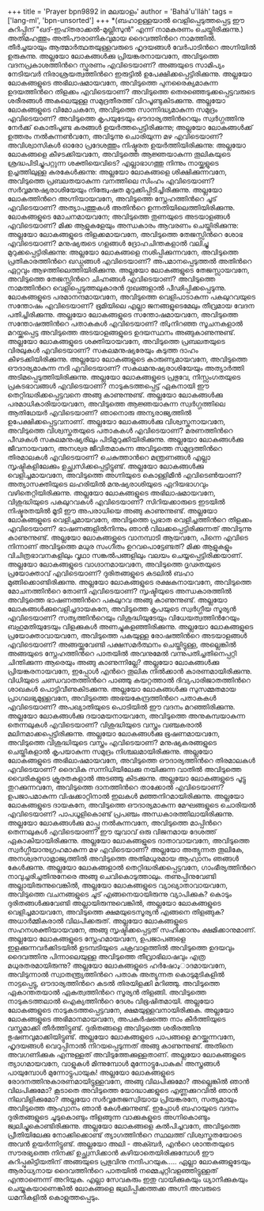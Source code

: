 +++
title = 'Prayer bpn9892 in മലയാളം'
author = 'Bahá'u'lláh'
tags = ['lang-ml', 'bpn-unsorted']
+++
*(ബഹാഉള്ളയാല്‍ വെളിപ്പെടുത്തപ്പെട്ട ഈ കുറിപ്പിന് "ഖദ്-ഇഹ്തരാക്കല്‍-മുഖ്ലിസുന്‍" എന്ന് നാമകരണം ചെയ്തിരിക്കുന്നു.)
അതിമഹത്തും അതിപൗരാണികവുമായ ദൈവത്തിന്‍റെ നാമത്തില്‍. തീര്‍ച്ചയായും ആത്മാര്‍ത്ഥതയുള്ളവരുടെ ഹൃദയങ്ങള്‍ വേര്‍പാടിന്‍റെ അഗ്നിയില്‍ ഉരുകുന്നു.
അല്ലയോ ലോകങ്ങള്‍ക്കു പ്രിയങ്കരനായവനേ, അവിടുത്തെ വദനപ്രകാശത്തിന്‍റെ സ്ഫുരണം എവിടെയാണ്?
അങ്ങയുടെ സാമിപ്യം നേടിയവര്‍ നിരാശ്രയത്വത്തിന്‍റെ ഇരുട്ടില്‍ ഉപേക്ഷിക്കപ്പെട്ടിരിക്കുന്നു. അല്ലയോ ലോകങ്ങളുടെ അഭിലാഷമായവനേ, അവിടുത്തെ പുനരൈക്യമാകുന്ന ഉദയത്തിന്‍റെ തിളക്കം എവിടെയാണ്?
അവിടുത്തെ തെരഞ്ഞെടുക്കപ്പെട്ടവരുടെ ശരീരങ്ങള്‍ അകലെയുള്ള സമുദ്രതീരത്ത് വിറപൂണ്ടുകിടക്കുന്നു. അല്ലയോ ലോകങ്ങളുടെ വിമോചകനേ, അവിടുത്തെ സാന്നിദ്ധ്യമാകുന്ന സമുദ്രം എവിടെയാണ്?
അവിടുത്തെ കൃപയുടേയും ഔദാര്യത്തിന്‍റെയും സ്വര്‍ഗ്ഗത്തിനു നേര്‍ക്ക് കൊതിപൂണ്ട കരങ്ങള്‍ ഉയര്‍ത്തപ്പെട്ടിരിക്കുന്നു; 
അല്ലയോ ലോകങ്ങള്‍ക്ക് ഉത്തരം നല്‍കുന്നണ്‍വനേ, അവിടുന്നു ചൊരിയുന്ന മഴ എവിടെയാണ്?
അവിശ്വാസികള്‍ ഓരോ പ്രദേശത്തും നിഷ്ഠൂരത ഉയര്‍ത്തിയിരിക്കുന്നു:
അല്ലയോ ലോകങ്ങളെ കീഴടക്കിയവനേ, അവിടുത്തെ ആജ്ഞയാകുന്ന തൂലികയുടെ ശ്രദ്ധപിടിച്ചുപറ്റുന്ന ശക്തിയെവിടെ? 
എല്ലാഭാഗത്തു നിന്നും നായ്ക്കളുടെ ഉച്ചത്തിലുള്ള കുരകേള്‍ക്കുന്നു: 
അല്ലയോ ലോകങ്ങളെ ശിക്ഷിക്കുന്നവനേ, അവിടുത്തെ പ്രബലതയാകുന്ന വനത്തിലെ സിംഹം എവിടെയാണ്? 
സര്‍വ്വമനുഷ്യരാശിയേയും നിരുേډഷത മുറുക്കിപ്പിടിച്ചിരിക്കുന്നു. 
അല്ലയോ ലോകത്തിന്‍റെ അഗ്നിയായവനേ, അവിടുത്തെ സ്നേഹത്തിന്‍റെ ചൂട് എവിടെയാണ്?
അത്യാപത്തുകള്‍ അതിന്‍റെ ഉന്നതിയിലെത്തിയിരിക്കുന്നു. ലോകങ്ങളുടെ മോചനമായവനേ; അവിടുത്തെ തുണയുടെ അടയാളങ്ങള്‍ എവിടെയാണ്?
മിക്ക ആളുകളേയും അന്ധകാരം ആവരണം ചെയ്തിരിക്കുന്നു: അല്ലയോ ലോകങ്ങളുടെ തിളക്കമായവനേ, അവിടുത്തെ തേജസ്സിന്‍റെ ശോഭ എവിടെയാണ്? 
മനുഷ്യരുടെ ഗളങ്ങള്‍ ദ്രോഹചിന്തകളാല്‍ വലിച്ചു മുറുക്കപ്പെട്ടിരിക്കുന്നു:
 അല്ലയോ ലോകങ്ങളെ നശിപ്പിക്കുന്നവനേ, അവിടുത്തെ പ്രതികാരത്തിന്‍റെ ഖഡ്ഗങ്ങള്‍ എവിടെയാണ്?
അപമാനപ്പെടുത്തല്‍ അതിന്‍റെ ഏറ്റവും ആഴത്തിലെത്തിയിരിക്കുന്നു. 
അല്ലയോ ലോകങ്ങളുടെ തേജസ്സായവനേ, അവിടുത്തെ തേജസ്സിന്‍റെ ചിഹ്നങ്ങള്‍ എവിടെയാണ്?
അവിടുത്തെ നാമത്തിന്‍റെ വെളിപ്പെടുത്തലുകാരന്‍ ദുഃഖങ്ങളാല്‍ പീഢിപ്പിക്കപ്പെടുന്നു.
ലോകങ്ങളുടെ പരമാനന്ദമായവനേ, അവിടുത്തെ വെളിപാടാകുന്ന പകലുറവയുടെ സന്തോഷം എവിടെയാണ്?
ഭൂമിയിലെ എല്ലാ ജനങ്ങളുടെമേലും തീവ്രമായ വേദന പതിച്ചിരിക്കുന്നു.
അല്ലയോ ലോകങ്ങളുടെ സന്തോഷമായവനേ, അവിടുത്തെ സന്തോഷത്തിന്‍റെ പതാകകള്‍ എവിടെയാണ്?
തിډനിറഞ്ഞ സൂചനകളാല്‍ മറയ്ക്കപ്പെട്ട അവിടുത്തെ അടയാളങ്ങളുടെ ഉദയസ്ഥനം അങ്ങുകാണുന്നുണ്ട്.
അല്ലയോ ലോകങ്ങളുടെ ശക്തിയായവനേ, അവിടുത്തെ പ്രബലതയുടെ വിരലുകള്‍ എവിടെയാണ്?
സകലമനുഷ്യരേയും കടുത്ത ദാഹം കീഴടക്കിയിരിക്കുന്നു.
അല്ലയോ ലോകങ്ങളുടെ കാരുണ്യമായവനേ, അവിടുത്തെ ഔദാര്യമാകുന്ന നദി എവിടെയാണ്?
സകലമനുഷ്യരാശിയേയും അത്യാര്‍ത്തി അടിമപ്പെടുത്തിയിരിക്കുന്നു.
അല്ലയോ ലോകങ്ങളുടെ പ്രഭുവേ, നിസ്സംഗതയുടെ പ്രകടഭാവങ്ങള്‍ എവിടെയാണ്?
നാടുകടത്തപ്പെട്ട് ഏകനായി ഈ തെറ്റിദ്ധരിക്കപ്പെട്ടവനെ അങ്ങു കാണുന്നുണ്ട്.
അല്ലയോ ലോകങ്ങള്‍ക്കു പരമാധികാരിയായവനേ, അവിടുത്തെ ആജ്ഞയാകുന്ന സ്വര്‍ഗ്ഗത്തിലെ ആതിഥേയര്‍ എവിടെയാണ്?
ഞാനൊരു അന്യരാജ്യത്തില്‍ ഉപേക്ഷിക്കപ്പെട്ടവനാണ്.
അല്ലയോ ലോകങ്ങള്‍ക്കു വിശ്വസ്തനായവനേ, അവിടുത്തെ വിശ്വസ്തതയുടെ പതാകകള്‍ എവിടെയാണ്?
മരണത്തിന്‍റെ പീഢകള്‍ സകലമനുഷ്യരിലും പിടിമുറുക്കിയിരിക്കുന്നു. അല്ലയോ ലോകങ്ങള്‍ക്കു ജീവനായവനേ, അനശ്വര ജീവിതമാകുന്ന അവിടുത്തെ സമുദ്രത്തിന്‍റെ തിരമാലകള്‍ എവിടെയാണ്? 
ചെകുത്താന്‍റെ മന്ത്രണങ്ങള്‍ എല്ലാ സൃഷ്ടികളിലേക്കും ഉച്ഛ്വസിക്കപ്പെട്ടിട്ടുണ്ട്.
അല്ലയോ ലോകങ്ങള്‍ക്കു വെളിച്ചമായവനേ, അവിടുത്തെ അഗ്നിയുടെ കൊള്ളിമീന്‍ എവിടെണ്‍യാണ്?
അത്യാസക്തിയുടെ ലഹരിയില്‍ മനുഷ്യരാശിയുടെ ഏറിയഭാഗവും വഴിതെറ്റിയിരിക്കുന്നു. 
അല്ലയോ ലോകങ്ങളുടെ അഭിലാഷമായവനേ, വിശുദ്ധിയുടെ പകലുറവകള്‍ എവിടെയാണ്?
സിറിയക്കാരുടെ ഇടയില്‍ നിഷ്ടൂരതയില്‍ മൂടി ഈ അപരാധിയെ അങ്ങു കാണുന്നുണ്ട്.
അല്ലയോ ലോകങ്ങളുടെ വെളിച്ചമായവനേ, അവിടുത്തെ പ്രഭാത വെളിച്ചത്തിന്‍റെ തിളക്കം എവിടെയാണ്? 
ഭാഷണങ്ങളില്‍നിന്നും ഞാന്‍ വിലക്കപ്പെട്ടിരിക്കുന്നത് അവിടുന്നു കാണുന്നുണ്ട്. 
അല്ലയോ ലോകങ്ങളുടെ വാനമ്പാടി ആയവനേ, പിന്നെ എവിടെ നിന്നാണ് അവിടുത്തെ മധുര സംഗീതം ഉറവപൊട്ടേണ്ടത്?
മിക്ക ആളുകളും വിചിത്രഭാവനകളിലും 
വൃഥാ സങ്കല്‍പങ്ങളിലും വലയം ചെയ്യപ്പെട്ടിരിക്കയാണ്.
അല്ലയോ ലോകങ്ങളുടെ വാഗ്ദാനമായവനേ, അവിടുത്തെ ദൃഢതയുടെ പ്രയോക്താവ് എവിടെയാണ്?
ദുരിതങ്ങളുടെ കടലില്‍ ബഹാ മുങ്ങിക്കൊണ്ടിരിക്കുന്നു. അല്ലയോ ലോകങ്ങളുടെ രക്ഷകനായവനേ, അവിടുത്തെ മോചനത്തിന്‍റെ തോണി എവിടെയാണ്?
സൃഷ്ടിയുടെ അന്ധകാരത്തില്‍ അവിടുത്തെ ഭാഷണത്തിന്‍റെ പകലുറവ അങ്ങു കാണുന്നുണ്ട്.
അല്ലയോ ലോകങ്ങള്‍ക്കുവെളിച്ചദായകനേ, അവിടുത്തെ കൃപയുടെ സ്വര്‍ഗ്ഗീയ സൂര്യന്‍ എവിടെയാണ്?
സത്യത്തിന്‍റെയും വിശുദ്ധിയുടേയും വിധേയത്വത്തിന്‍റേയും ബഹുമതിയുടേയും വിളക്കുകള്‍ അണച്ചുകളഞ്ഞിരിക്കുന്നു. അല്ലയോ ലോകങ്ങളുടെ പ്രയോക്താവായവനേ, അവിടുത്തെ പകയുള്ള രോഷത്തിന്‍റെ അടയാളങ്ങള്‍ എവിടെയാണ്?
അങ്ങയ്ക്കുവേണ്ടി പക്ഷസമര്‍ത്ഥനം ചെയ്തിട്ടുള്ള, അല്ലെങ്കില്‍ അങ്ങയുടെ സ്നേഹത്തിന്‍റെ പാതയില്‍ അവനുമേല്‍ വന്നുപതിച്ചതിനെപ്പറ്റി ചിന്തിക്കുന്ന ആരെയും അങ്ങു കാണുന്നില്ലേ?
അല്ലയോ ലോകങ്ങള്‍ക്കു പ്രിയങ്കരനായവനേ, ഇപ്പോള്‍ എന്‍റെ തൂലിക നില്‍ക്കാന്‍ കാരണമായിരിക്കുന്നു.
വിധിയുടെ ചണ്ഡവാതത്തിന്‍റെ പാഞ്ഞു കയറ്റത്താല്‍ ദിവ്യപാരിജാതത്തിന്‍റെ ശാഖകള്‍ പൊട്ടിവീണുകിടക്കുന്നു.
അല്ലയോ ലോകങ്ങള്‍ക്കു സുസമ്മതമായ പ്രാഗലഭ്യമുള്ളവനേ, അവിടുത്തെ അഭയകേന്ദ്രത്തിന്‍റെ പതാകകള്‍ എവിടെയാണ്?
അപഖ്യാതിയുടെ പൊടിയില്‍ ഈ വദനം മറഞ്ഞിരിക്കുന്നു. അല്ലയോ ലോകങ്ങള്‍ക്കു ദയാമയനായവനേ, അവിടുത്തെ അനുകമ്പയാകുന്ന തെന്നലുകള്‍ എവിടെയാണ്?
വിശുദ്ധിയുടെ വസ്ത്രം വഞ്ചകരാല്‍ മലിനമാക്കപ്പെട്ടിരിക്കുന്നു. അല്ലയോ ലോകങ്ങള്‍ക്കു ഭൂഷണമായവനേ, അവിടുത്തെ വിശുദ്ധിയുടെ വസ്ത്രം എവിടെയാണ്? 
മനുഷ്യകരങ്ങളുടെ ചെയ്തികളാല്‍ കൃപയാകുന്ന സമുദ്രം നിശ്ചലമായിരിക്കുന്നു. അല്ലയോ ലോകങ്ങളുടെ അഭിലാഷമായവനേ, അവിടുത്തെ ഔദാര്യത്തിന്‍റെ തിരമാലകള്‍ എവിടെയാണ്?
ദൈവിക സന്നിധിയിലേക്കു നയിക്കുന്ന വാതില്‍ അവിടുത്തെ വൈരികളുടെ ക്രൂരതകളാല്‍ അടഞ്ഞു കിടക്കുന്നു. 
അല്ലയോ ലോകങ്ങളുടെ പൂട്ടു തുറക്കുന്നവനേ, അവിടുത്തെ ദാനത്തിന്‍റെ താക്കോല്‍ എവിടെയാണ്?
ഉപജാപമാകുന്ന വിഷക്കാറ്റിനാല്‍ ഇലകള്‍ മഞ്ഞനിറമായിരിക്കുന്നു.
അല്ലയോ ലോകങ്ങളുടെ ദായകനേ, അവിടുത്തെ ഔദാര്യമാകുന്ന മേഘങ്ങളുടെ ചൊരിയല്‍ എവിടെയാണ്?
പാപധൂളികൊണ്ട് പ്രപഞ്ചം അന്ധകാരത്തിലായിരിക്കുന്നു.
അല്ലയോ ലോകങ്ങള്‍ക്കു മാപ്പു നല്‍കുന്നവനേ, അവിടുത്തെ മാപ്പിന്‍റെ തെന്നലുകള്‍ എവിടെയാണ്?
ഈ യുവാവ് ഒരു വിജനമായ ദേശത്ത് ഏകാകിയായിരിക്കുന്നു.
അല്ലയോ ലോകങ്ങളുടെ ദാതാവായവനേ, അവിടുത്തെ സ്വര്‍ഗ്ഗീയാനുഗ്രഹമാകുന്ന മഴ എവിടെയാണ്?
അല്ലയോ അത്യുന്നത തൂലികേ, അനശ്വരസാമ്രാജ്യത്തില്‍ അവിടുത്തെ അതിമധുരമായ ആഹ്വാനം ഞങ്ങള്‍ കേള്‍ക്കുന്നു.
അല്ലയോ ലോകങ്ങളാല്‍ തെറ്റിദ്ധരിക്കപ്പെട്ടവനേ, ഗാംഭീര്യത്തിന്‍റെ നാവുച്ചരിച്ചതിനുനേരെ അങ്ങു ചെവികൊടുത്താലും.
തണുപ്പിനുവേണ്ടി അല്ലായിരുന്നുവെങ്കില്‍, അല്ലയോ ലോകങ്ങളുടെ വ്യാഖ്യാതാവായവനേ, അവിടുത്തെ വചനങ്ങളുടെ ചൂട് എങ്ങനെയായിരുന്നു വ്യാപിക്കുക?
	കൊടും ദുരിതങ്ങള്‍ക്കുവേണ്ടി അല്ലായിരുന്നുവെങ്കില്‍, അല്ലയോ ലോകങ്ങളുടെ വെളിച്ചമായവനേ, അവിടുത്തെ ക്ഷമയുടെസൂര്യന്‍ എങ്ങനെ തിളങ്ങുക?
അധാര്‍മ്മികരാല്‍ വിലപിക്കരുത്.
അല്ലയോ ലോകങ്ങളുടെ സഹനശക്തിയായവനേ,  അങ്ങു സൃഷ്ടിക്കപ്പെട്ടത് സഹിക്കാനും ക്ഷമിക്കാനുമാണ്.
അല്ലയോ ലോകങ്ങളുടെ സ്നേഹമായവനേ, ഉപജാപങ്ങളെ ഇളക്കുന്നവര്‍ക്കിടയില്‍ ഉടമ്പടിയുടെ ചക്രവാളത്തില്‍ അവിടുത്തെ ഉദയവും ദൈവത്തിനു പിന്നാലെയുള്ള അവിടുത്തെ തീവ്രാഭിലാഷവും എത്ര മധുരതരമായിരുന്നു? 
അല്ലയോ ലോകങ്ങളുടെ ഹര്‍ഷോډാദമായവനേ, അവിടുന്നാല്‍ സ്വാതന്ത്ര്യത്തിന്‍റെ  പതാക അത്യുന്നത കൊടുമുടികളില്‍ നാട്ടപ്പെട്ടു, ഔദാര്യത്തിന്‍റെ കടല്‍ തിരയിളക്കി മറിഞ്ഞു. അവിടുത്തെ ഏകാന്തതയാല്‍ ഏകത്വത്തിന്‍റെ സൂര്യന്‍ തിളങ്ങി. അവിടുത്തെ നാടുകടത്തലാല്‍ ഐക്യത്തിന്‍റെ ദേശം വിഭൂഷിതമായി.
അല്ലയോ ലോകങ്ങളുടെ നാടുകടത്തപ്പെട്ടവനേ, ക്ഷമയുള്ളവനായിരിക്കുക.
അല്ലയോ ലോകങ്ങളുടെ അഭിമാനമായവനേ, അപകര്‍ഷത്തെ നാം കീര്‍ത്തിയുടെ വസ്ത്രമാക്കി തീര്‍ത്തിട്ടുണ്ട്. ദുരിതങ്ങളെ അവിടുത്തെ ശരീരത്തിനു ഭുഷണവുമാക്കിയിട്ടുണ്ട്.
അല്ലയോ ലോകങ്ങളുടെ പാപങ്ങളെ മറയ്ക്കുന്നവനേ, ഹൃദയങ്ങള്‍ വെറുപ്പിനാല്‍ നിറയപ്പെടുന്നത് അങ്ങു കാണുന്നുണ്ട്. അതിനെ അവഗണിക്കുക എന്നുള്ളത് അവിടുത്തേക്കുള്ളതാണ്.
അല്ലയോ ലോകങ്ങളുടെ ത്യാഗമായവനേ, വാളുകള്‍ മിന്നുമ്പോള്‍ മുന്നോട്ടുപോകുക! അസ്ത്രങ്ങള്‍ പായുമ്പോള്‍ മുന്നോട്ടുപായുക!
അല്ലയോ ലോകങ്ങളുടെ രോദനത്തിനുകാരണമായിട്ടുള്ളവനേ,
അങ്ങു വിലപിക്കുമോ? അല്ലെങ്കില്‍ ഞാന്‍ വിലപിക്കുമോ? കൂടാതെ അവിടുത്തെ യോദ്ധാക്കളുടെ എണ്ണക്കുറവില്‍ ഞാന്‍ നിലവിളിക്കുമോ?
അല്ലയോ സര്‍വ്വതേജസ്വിയായ പ്രിയങ്കരനേ, സത്യമായും അവിടുത്തെ ആഹ്വാനം ഞാന്‍ കേള്‍ക്കുന്നുണ്ട്. ഇപ്പോള്‍ ബഹായുടെ വദനം ദുരിതങ്ങളുടെ ചൂടുകൊണ്ടും തിളങ്ങുന്ന വാക്കുകളുടെ അഗ്നികൊണ്ടും ജ്വലിച്ചുകൊണ്ടിരിക്കുന്നു.
അല്ലയോ ലോകങ്ങളെ കല്‍പിച്ചവനേ, അവിടുത്തെ പ്രീതിയിലേക്കു നോക്കിക്കൊണ്ട് ത്യാഗത്തിന്‍റെ സ്ഥലത്ത് വിശ്വസ്തതയോടെ അവന്‍ ഉയര്‍ന്നിട്ടുണ്ട്.
അല്ലയോ അലി - അക്ബര്‍, എന്‍റെ ശാന്തതയുടെ സൗരഭ്യത്തെ നിനക്ക് ഉച്ഛ്വസിക്കാന്‍ കഴിയാതെയിരിക്കുമ്പോള്‍ ഈ കുറിപ്പുകിട്ടിയതിന് അങ്ങയുടെ പ്രഭുവിനു നന്ദിപറയുക.....
ഏല്ലാ ലോകങ്ങളുടേയും ആരാധ്യനായ ദൈവത്തിന്‍റെ പാതയില്‍ നമ്മെചുറ്റിവളഞ്ഞിട്ടുള്ളത് എന്താണെന്ന് അറിയുക.
എല്ലാ സേവകരും ഇതു വായിക്കുകയും ധ്യാനിക്കുകയും ചെയ്യുകയാണെങ്കില്‍ ലോകങ്ങളെ ജ്വലിപ്പിക്കത്തക്ക അഗ്നി അവരുടെ ധമനികളില്‍ കൊളുത്തപ്പെടും.
